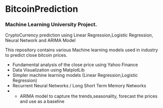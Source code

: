 # BitcoinPrediction

### Machine Learning University Project.
CryptoCurrency prediction using Linear Regression,Logistic Regression, Neural Network and ARIMA Model 

This repository contains various Machine learning models used in industry to predict close bitcoin prices.

  - Fundamental analysis of the close price using Yahoo Finance
  - Data Visualization using MatplotLib
  - Simpler machine learning models (Linear Regression,Logistic Regression)
  - Recurrent Neural Networks / Long Short Term Memory Networks
  - - ARIMA model to capture the trends,seasonality, forecast the prices and use as a baseline